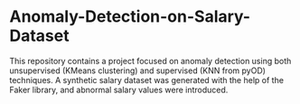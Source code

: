 # Anomaly-Detection-on-Salary-Dataset
This repository contains a project focused on anomaly detection using both unsupervised (KMeans clustering) and supervised (KNN from pyOD) techniques.  A synthetic salary dataset was generated with the help of the Faker library, and abnormal salary values were introduced.
